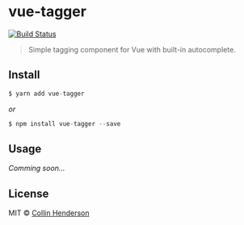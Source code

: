 # vue-tagger

[![Build Status](https://travis-ci.org/syropian/vue-tagger.svg?branch=master)](https://travis-ci.org/syropian/vue-tagger)

> Simple tagging component for Vue with built-in autocomplete.

## Install
```js
$ yarn add vue-tagger
```
_or_

```js
$ npm install vue-tagger --save
```

## Usage

_Comming soon..._

## License

MIT © [Collin Henderson](https://github.com/syropian)
